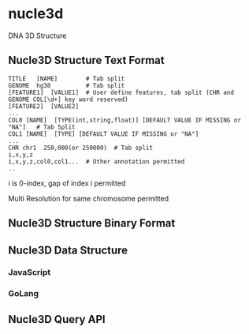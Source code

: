 # nucle3d
DNA 3D Structure

## Nucle3D Structure Text Format
```
TITLE   [NAME]        # Tab split
GENOME  hg38          # Tab split
[FEATURE1]  [VALUE1]  # User define features, tab split (CHR and GENOME COL[\d+] key word reserved)
[FEATURE2]  [VALUE2]
...
COL0 [NAME]  [TYPE(int,string,float)] [DEFAULT VALUE IF MISSING or "NA"]   # Tab Split
COL1 [NAME]  [TYPE] [DEFAULT VALUE IF MISSING or "NA"]
...
CHR chr1  250,000(or 250000)  # Tab split
i,x,y,z
i,x,y,z,col0,col1...  # Other annotation permitted
..
```
i is 0-index, gap of index i permitted

Multi Resolution for same chromosome permitted


## Nucle3D Structure Binary Format


## Nucle3D Data Structure

### JavaScript

### GoLang

## Nucle3D Query API
